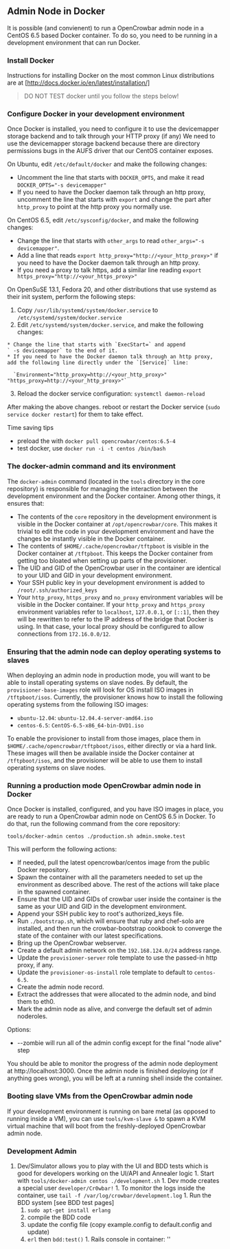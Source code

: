 ## Admin Node in Docker

It is possible (and convienent) to run a OpenCrowbar admin node in a
CentOS 6.5 based Docker container.  To do so, you need to be running
in a development environment that can run Docker.  

### Install Docker

Instructions for installing Docker on the most common Linux distributions are at
[http://docs.docker.io/en/latest/installation/]

> DO NOT TEST docker until you follow the steps below!

### Configure Docker in your development environment

Once Docker is installed, you need to configure it to use the
devicemapper storage backend and to talk through your HTTP proxy (if
any)  We need to use the devicemapper storage backend because there
are directory permissions bugs in the AUFS driver that our CentOS
container exposes.

On Ubuntu, edit `/etc/default/docker` and make the following changes:

  * Uncomment the line that starts with `DOCKER_OPTS`, and make it read
  `DOCKER_OPTS="-s devicemapper"`
  * If you need to have the Docker daemon talk through an http proxy,
  uncomment the line that starts with `export` and change the part after
  `http_proxy` to point at the http proxy you normally use.

On CentOS 6.5, edit `/etc/sysconfig/docker`, and make the following
changes:

  * Change the line that starts with `other_args` to read
  `other_args="-s devicemapper"`.
  * Add a line that reads `export http_proxy="http://<your_http_proxy>"`
    if you need to have the Docker daemon talk through an http proxy.
  * If you need a proxy to talk https, add a similar line reading
  `export https_proxy="http://<your_https_proxy>"`

On OpenSuSE 13.1, Fedora 20, and other distributions that use systemd
as their init system, perform the following steps:

  1. Copy `/usr/lib/systemd/system/docker.service` to
  `/etc/systemd/system/docker.service`
  2. Edit `/etc/systemd/system/docker.service`, and make the following
  changes:

    * Change the line that starts with `ExecStart=` and append
    ` -s devicemapper` to the end of it.
    * If you need to have the Docker daemon talk through an http proxy,
    add the following line directly under the `[Service]` line:

      `Environment="http_proxy=http://<your_http_proxy>" "https_proxy=http://<your_http_proxy>"`

  3. Reload the docker service configuration: `systemctl daemon-reload`

  After making the above changes. reboot or restart the Docker service (`sudo service docker restart`) for them to
  take effect.

Time saving tips

  * preload the with `docker pull opencrowbar/centos:6.5-4`
  * test docker, use `docker run -i -t centos /bin/bash`

### The docker-admin command and its environment

The `docker-admin` command (located in the `tools` directory in the
core repository) is responsible for managing the interaction between
the development environment and the Docker container.  Among other
things, it ensures that:

* The contents of the `core` repository in the development environment
is visible in the Docker container at `/opt/opencrowbar/core`.  This
makes it trivial to edit the code in your development environment and
have the changes be instantly visible in the Docker container.
* The contents of `$HOME/.cache/opencrowbar/tftpboot` is visible in
  the Docker container at `/tftpboot`.  This keeps the Docker
  container from getting too bloated when setting up parts of the
  provisioner.
* The UID and GID of the OpenCrowbar user in the container are identical
to your UID and GID in your development environment.
* Your SSH public key in your development environment is added to
`/root/.ssh/authorized_keys`
* Your `http_proxy`, `https_proxy` and `no_proxy` environment
  variables will be visible in the Docker container.  If your
  `http_proxy` and `https_proxy` environment variables refer to
  `localhost`, `127.0.0.1`, or `[::1]`, then they will be rewritten to refer
  to the IP address of the bridge that Docker is using.  In that case,
  your local proxy should be configured to allow connections from
  `172.16.0.0/12`.

### Ensuring that the admin node can deploy operating systems to slaves

When deploying an admin node in production mode, you will want to be
able to install operating systems on slave nodes.  By default, the
`provisioner-base-images` role will look for OS install ISO images in
`/tftpboot/isos`.  Currently, the provisioner knows how to install the
following operating systems from the following ISO images:

* `ubuntu-12.04`: `ubuntu-12.04.4-server-amd64.iso`
* `centos-6.5`: `CentOS-6.5-x86_64-bin-DVD1.iso`

To enable the provisioner to install from those images, place them in
`$HOME/.cache/opencrowbar/tftpboot/isos`, either directly or via a
hard link.  These images will then be available inside the Docker
container at `/tftpboot/isos`, and the provisioner will be able to use
them to install operating systems on slave nodes.

### Running a production mode OpenCrowbar admin node in Docker

Once Docker is installed, configured, and you have ISO images in
place, you are ready to run a OpenCrowbar admin node on CentOS 6.5 in
Docker.  To do that, run the following command from the core
repository:

    tools/docker-admin centos ./production.sh admin.smoke.test

This will perform the following actions:

  * If needed, pull the latest opencrowbar/centos image from the public
  Docker repository.
  * Spawn the container with all the parameters needed to set up the
  environment as described above.  The rest of the actions will take
  place in the spawned container.
  * Ensure that the UID and GIDs of crowbar user inside the container is
    the same as your UID and GID in the development environment.
  * Append your SSH public key to root's authorized_keys file.
  * Run `./bootstrap.sh`, which will ensure that ruby and chef-solo are
  installed, and then run the crowbar-bootstrap cookbook to converge the
  state of the container with our latest specifications.
  * Bring up the OpenCrowbar webserver.
  * Create a default admin network on the `192.168.124.0/24` address
  range.
  * Update the `provisioner-server` role template to use the passed-in
  http proxy, if any.
  * Update the `provisioner-os-install` role template to default to
  `centos-6.5`.
  * Create the admin node record.
  * Extract the addresses that were allocated to the admin node, and
  bind them to eth0.
  * Mark the admin node as alive, and converge the default set of admin
  noderoles.

Options:

  * --zombie will run all of the admin config except for the final "node alive" step

You should be able to monitor the progress of the admin node
deployment at http://localhost:3000.  Once the admin node is finished
deploying (or if anything goes wrong), you will be left at a running
shell inside the container.

### Booting slave VMs from the OpenCrowbar admin node

If your development environment is running on bare metal (as opposed
to running inside a VM), you can use `tools/kvm-slave &` to spawn a
KVM virtual machine that will boot from the freshly-deployed OpenCrowbar
admin node.

### Development Admin

  1. Dev/Simulator allows you to play with the UI and BDD tests which is good for developers working on the UI/API and Annealer logic
    1. Start with `tools/docker-admin centos ./development.sh`
    1. Dev mode creates a special user `developer/Cr0wbar!`
    1. To monitor the logs inside the container, use `tail -f /var/log/crowbar/development.log`
    1. Run the BDD system [see BDD test pages]
       1. `sudo apt-get install erlang`
       1. compile the BDD code
       1. update the config file (copy example.config to default.config and update)
       1. `erl` then `bdd:test()`
    1. Rails console in container: ''
